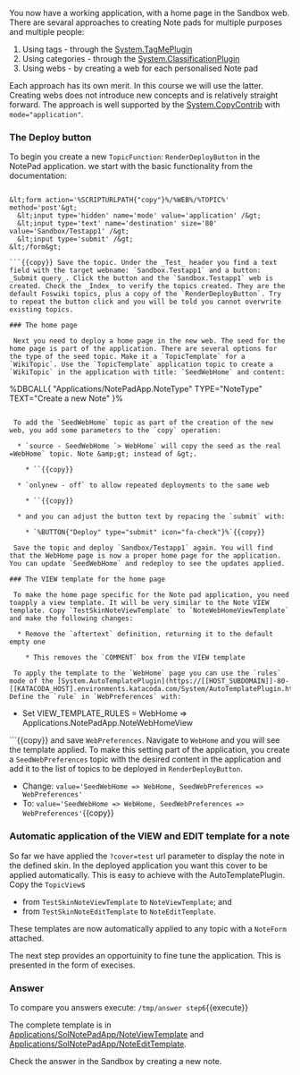  You now have a working application, with a home page in the Sandbox web. There are sevaral approaches to creating Note pads for multiple purposes and multiple people:

  1. Using tags - through the [System.TagMePlugin](https://[[HOST_SUBDOMAIN]]-80-[[KATACODA_HOST].environments.katacoda.com/System/TagMePlugin.html "Create this topic")
  1. Using categories - through the [System.ClassificationPlugin](https://[[HOST_SUBDOMAIN]]-80-[[KATACODA_HOST].environments.katacoda.com/System/ClassificationPlugin.html "Create this topic")
  1. Using webs - by creating a web for each personalised Note pad

 Each approach has its own merit. In this course we will use the latter. Creating webs does not introduce new concepts and is relatively straight forward. The approach is well supported by the [System.CopyContrib](https://[[HOST_SUBDOMAIN]]-80-[[KATACODA_HOST].environments.katacoda.com/System/CopyContrib.html) with `mode="application"`.

### The Deploy button	

 To begin you create a new `TopicFunction`: `RenderDeployButton` in the NotePad application. we start with the basic functionality from the documentation:
```

&lt;form action='%SCRIPTURLPATH{"copy"}%/%WEB%/%TOPIC%' method='post'&gt;
  &lt;input type='hidden' name='mode' value='application' /&gt;
  &lt;input type='text' name='destination' size='80' value='Sandbox/Testapp1' /&gt;
  &lt;input type='submit' /&gt;
&lt;/form&gt;

```{{copy}} Save the topic. Under the _Test_ header you find a text field with the target webname: `Sandbox.Testapp1` and a button: _Submit query_. Click the button and the `Sandbox.Testapp1` web is created. Check the _Index_ to verify the topics created. They are the default Foswiki topics, plus a copy of the `RenderDeployButton`. Try to repeat the button click and you will be told you cannot overwrite existing topics.

### The home page	

 Next you need to deploy a home page in the new web. The seed for the home page is part of the application. There are several options for the type of the seed topic. Make it a `TopicTemplate` for a `WikiTopic`. Use the `TopicTemplate` application topic to create a `WikiTopic` in the application with title: `SeedWebHome` and content:
```

%DBCALL{ "Applications/NotePadApp.NoteType"
             TYPE="NoteType"
             TEXT="Create a new Note"
}%

```{{copy}} Save the topic.

 To add the `SeedWebHome` topic as part of the creation of the new web, you add some parameters to the `copy` operation:

  * `source - SeedWebHome `> WebHome` will copy the seed as the real =WebHome` topic. Note &amp;gt; instead of &gt;.

    * ``{{copy}}

  * `onlynew - off` to allow repeated deployments to the same web

    * ``{{copy}}

  * and you can adjust the button text by repacing the `submit` with:

    * `%BUTTON{"Deploy" type="submit" icon="fa-check"}%`{{copy}}

 Save the topic and deploy `Sandbox/Testapp1` again. You will find that the WebHome page is now a proper home page for the application. You can update `SeedWebHome` and redeploy to see the updates applied.

### The VIEW template for the home page	

 To make the home page specific for the Note pad application, you need toapply a view template. It will be very similar to the Note VIEW template. Copy `TestSkinNoteViewTemplate` to `NoteWebHomeViewTemplate` and make the following changes:

  * Remove the `aftertext` definition, returning it to the default empty one

    * This removes the `COMMENT` box from the VIEW template

 To apply the template to the `WebHome` page you can use the `rules` mode of the [System.AutoTemplatePlugin](https://[[HOST_SUBDOMAIN]]-80-[[KATACODA_HOST].environments.katacoda.com/System/AutoTemplatePlugin.html). Define the `rule` in `WebPreferences` with:
```

   * Set VIEW_TEMPLATE_RULES =  WebHome =&gt; Applications.NotePadApp.NoteWebHomeView

```{{copy}} and save `WebPreferences`. Navigate to `WebHome` and you will see the template applied. To make this setting part of the application, you create a `SeedWebPreferences` topic with the desired content in the application and add it to the list of topics to be deployed in `RenderDeployButton`.

  * Change: `value='SeedWebHome => WebHome, SeedWebPreferences => WebPreferences'`
  * To: `value='SeedWebHome => WebHome, SeedWebPreferences => WebPreferences'`{{copy}}

### Automatic application of the VIEW and EDIT template for a note	

 So far we have applied the `?cover=test` url parameter to display the note in the defined skin. In the deployed application you want this cover to be applied automatically. This is easy to achieve with the AutoTemplatePlugin. Copy the `TopicView`s

  * from `TestSkinNoteViewTemplate` to `NoteViewTemplate`; and
  * from `TestSkinNoteEditTemplate` to `NoteEditTemplate`.

 These templates are now automatically applied to any topic with a `NoteForm` attached.

 The next step provides an opportuinity to fine tune the application. This is presented in the form of execises.

### Answer	

 To compare you answers execute: `/tmp/answer step6`{{execute}}

 The complete template is in [Applications/SolNotePadApp/NoteViewTemplate](https://[[HOST_SUBDOMAIN]]-80-[[KATACODA_HOST].environments.katacoda.com/Applications/SolNotePadApp/NoteViewTemplate.html) and [Applications/SolNotePadApp/NoteEditTemplate](https://[[HOST_SUBDOMAIN]]-80-[[KATACODA_HOST].environments.katacoda.com/Applications/SolNotePadApp/NoteEditTemplate.html).

 Check the answer in the Sandbox by creating a new note.

